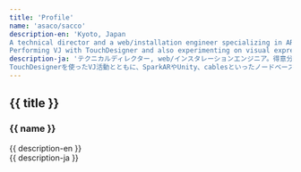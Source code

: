 ```yaml
---
title: 'Profile'
name: 'asaco/sacco'
description-en: 'Kyoto, Japan  
A technical director and a web/installation engineer specializing in AR (Augmented Reality).
Performing VJ with TouchDesigner and also experimenting on visual expression with node-based visual programming such as SparkAR, Unity, and cables.'
description-ja: 'テクニカルディレクター, web/インスタレーションエンジニア。得意分野はAR(拡張現実)。  
TouchDesignerを使ったVJ活動とともに、SparkARやUnity、cablesといったノードベースのプログラミングなどを使いARをはじめさまざまな視覚表現を実験中。'
---
```

## {{ title }}

### {{ name }}
{{ description-en }}  
{{ description-ja }}